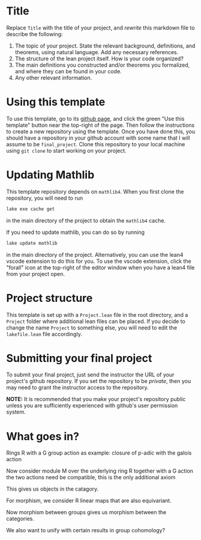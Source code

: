 # Title

Replace `Title` with the title of your project, and *rewrite* this markdown file to describe the following:

1. The topic of your project. State the relevant background, definitions, and theorems, using natural language. Add any necessary references.
2. The structure of the lean project itself. How is your code organized?
3. The main definitions you constructed and/or theorems you formalized, and where they can be found in your code.
4. Any other relevant information.

# Using this template

To use this template, go to its [github page](https://github.com/Formal-Mathematics/final_project_template), and click the green "Use this template" button near the top-right of the page.
Then follow the instructions to create a new repository using the template.
Once you have done this, you should have a repository in your github account with some name that I will assume to be `final_project`.
Clone this repository to your local machine using `git clone` to start working on your project.

# Updating Mathlib

This template repository depends on `mathlib4`.
When you first clone the repository, you will need to run

```bash
lake exe cache get
```

in the main directory of the project to obtain the `mathlib4` cache.

If you need to update mathlib, you can do so by running

```bash
lake update mathlib
```

in the main directory of the project.
Alternatively, you can use the lean4 vscode extension to do this for you.
To use the vscode extension, click the "forall" icon at the top-right of the editor window when you have a lean4 file from your project open. 

# Project structure

This template is set up with a `Project.lean` file in the root directory, and a `Project` folder where additional lean files can be placed.
If you decide to change the name `Project` to something else, you will need to edit the `lakefile.lean` file accordingly.

# Submitting your final project

To submit your final project, just send the instructor the URL of your project's github repository.
If you set the repository to be *private*, then you may need to grant the instructor access to the repository.

**NOTE:** It is recommended that you make your project's repository public unless you are sufficiently experienced with github's user permission system.

# What goes in?

Rings R with a G group action
as example: closure of p-adic with the galois action

Now consider module M over the underlying ring R together with a G action
the two actions need be compatible, this is the only additional axiom

This gives us objects in the catagory.

For morphism, we consider R linear maps that are also equivariant.

Now morphism between groups gives us morphism between the categories.

We also want to unify with certain results in group cohomology?
